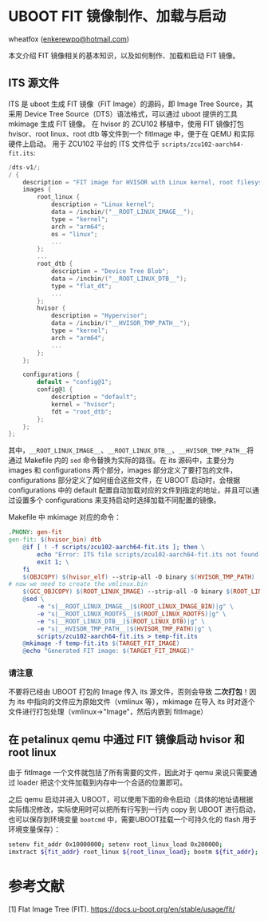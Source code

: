 # UBOOT FIT 镜像制作、加载与启动

wheatfox (enkerewpo@hotmail.com)

本文介绍 FIT 镜像相关的基本知识，以及如何制作、加载和启动 FIT 镜像。

## ITS 源文件
ITS 是 uboot 生成 FIT 镜像（FIT Image）的源码，即 Image Tree Source，其采用 Device Tree Source（DTS）语法格式，可以通过 uboot 提供的工具 mkimage 生成 FIT 镜像。
在 hvisor 的 ZCU102 移植中，使用 FIT 镜像打包 hvisor、root linux、root dtb 等文件到一个 fitImage 中，便于在 QEMU 和实际硬件上启动。
用于 ZCU102 平台的 ITS 文件位于 `scripts/zcu102-aarch64-fit.its`: 

```c
/dts-v1/;
/ {
    description = "FIT image for HVISOR with Linux kernel, root filesystem, and DTB";
    images {
        root_linux {
            description = "Linux kernel";
            data = /incbin/("__ROOT_LINUX_IMAGE__");
            type = "kernel";
            arch = "arm64";
            os = "linux";
            ...
        };
        ...
        root_dtb {
            description = "Device Tree Blob";
            data = /incbin/("__ROOT_LINUX_DTB__");
            type = "flat_dt";
            ...
        };
        hvisor {
            description = "Hypervisor";
            data = /incbin/("__HVISOR_TMP_PATH__");
            type = "kernel";
            arch = "arm64";
            ...
        };
    };

    configurations {
        default = "config@1";
        config@1 {
            description = "default";
            kernel = "hvisor";
            fdt = "root_dtb";
        };
    };
};
```

其中，`__ROOT_LINUX_IMAGE__`、`__ROOT_LINUX_DTB__`、`__HVISOR_TMP_PATH__`将通过 Makefile 内的 `sed` 命令替换为实际的路径。在 its 源码中，主要分为 images 和 configurations 两个部分，images 部分定义了要打包的文件，configurations 部分定义了如何组合这些文件，在 UBOOT 启动时，会根据 configurations 中的 default 配置自动加载对应的文件到指定的地址，并且可以通过设置多个 configurations 来支持启动时选择加载不同配置的镜像。

Makefile 中 mkimage 对应的命令：

```Makefile
.PHONY: gen-fit
gen-fit: $(hvisor_bin) dtb
	@if [ ! -f scripts/zcu102-aarch64-fit.its ]; then \
		echo "Error: ITS file scripts/zcu102-aarch64-fit.its not found."; \
		exit 1; \
	fi
	$(OBJCOPY) $(hvisor_elf) --strip-all -O binary $(HVISOR_TMP_PATH)
# now we need to create the vmlinux.bin
	$(GCC_OBJCOPY) $(ROOT_LINUX_IMAGE) --strip-all -O binary $(ROOT_LINUX_IMAGE_BIN)
	@sed \
		-e "s|__ROOT_LINUX_IMAGE__|$(ROOT_LINUX_IMAGE_BIN)|g" \
		-e "s|__ROOT_LINUX_ROOTFS__|$(ROOT_LINUX_ROOTFS)|g" \
		-e "s|__ROOT_LINUX_DTB__|$(ROOT_LINUX_DTB)|g" \
		-e "s|__HVISOR_TMP_PATH__|$(HVISOR_TMP_PATH)|g" \
		scripts/zcu102-aarch64-fit.its > temp-fit.its
	@mkimage -f temp-fit.its $(TARGET_FIT_IMAGE)
	@echo "Generated FIT image: $(TARGET_FIT_IMAGE)"
```


<div class="warning">
    <h3>请注意</h3>
    <p> 不要将已经由 UBOOT 打包的 Image 传入 its 源文件，否则会导致 <b>二次打包</b>！因为 its 中指向的文件应为原始文件（vmlinux 等），mkimage 在导入 its 时对逐个文件进行打包处理（vmlinux->"Image"，然后内嵌到 fitImage）
</div>

## 在 petalinux qemu 中通过 FIT 镜像启动 hvisor 和 root linux

由于 fitImage 一个文件就包括了所有需要的文件，因此对于 qemu 来说只需要通过 loader 把这个文件加载到内存中一个合适的位置即可。

之后 qemu 启动并进入 UBOOT，可以使用下面的命令启动（具体的地址请根据实际情况修改，实际使用时可以把所有行写到一行内 copy 到 UBOOT 进行启动，也可以保存到环境变量 `bootcmd` 中，需要UBOOT挂载一个可持久化的 flash 用于环境变量保存）：

```bash
setenv fit_addr 0x10000000; setenv root_linux_load 0x200000;
imxtract ${fit_addr} root_linux ${root_linux_load}; bootm ${fit_addr};
```

# 参考文献

[1] Flat Image Tree (FIT). <https://docs.u-boot.org/en/stable/usage/fit/> 